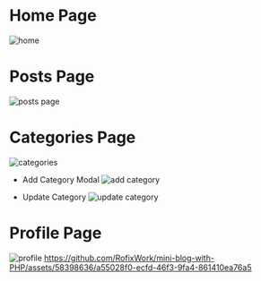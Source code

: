 # Home Page
![home](https://github.com/RofixWork/mini-blog-with-PHP/assets/58398636/500fa05b-24bf-4ac7-891f-87a2c9579b23)

# Posts Page
![posts page](https://github.com/RofixWork/mini-blog-with-PHP/assets/58398636/24dbe63b-c547-40bb-b98b-8ffda3b6e0d7)

# Categories Page
![categories](https://github.com/RofixWork/mini-blog-with-PHP/assets/58398636/d8491448-a717-42d2-b3bb-9c757b3e7c87)

- Add Category Modal
![add category](https://github.com/RofixWork/mini-blog-with-PHP/assets/58398636/33c698c5-8efb-44cf-9bf8-8dc3f53c5e67)

- Update Category
![update category](https://github.com/RofixWork/mini-blog-with-PHP/assets/58398636/ed39cbcc-4416-4f67-bc1d-aac5dd0e13bd)

# Profile Page
![profile](https://github.com/RofixWork/mini-blog-with-PHP/assets/58398636/75a27622-605a-448a-a35c-5107c21bdacc)
https://github.com/RofixWork/mini-blog-with-PHP/assets/58398636/a55028f0-ecfd-46f3-9fa4-861410ea76a5
